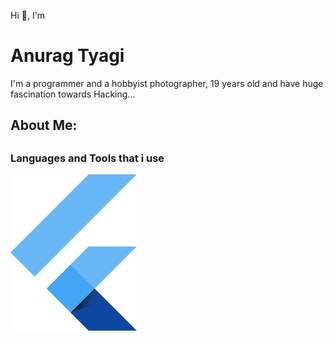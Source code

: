   Hi 👋, I'm 

  <h1>Anurag Tyagi</h1>
  
  <p>I'm a programmer and a hobbyist photographer, 19 years old and have huge fascination towards Hacking...</p>
  
  <h2>About Me:<h2>
  <h3>Languages and Tools that i use</h3>
  <img src="download.png" alt="Flutter">
  

    
